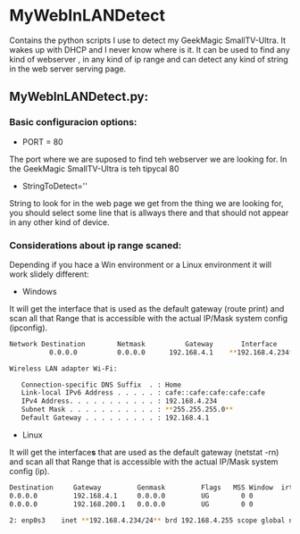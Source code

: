 # MyWebInLANDetect
Contains the python scripts I use to detect my GeekMagic SmallTV-Ultra. It wakes up with DHCP and I never know where is it. It can be used to find any kind of webserver , in any kind of ip range and can detect any kind of string in the web server serving page.

## MyWebInLANDetect.py:
### Basic configuracion options:
- PORT = 80

The port where we are suposed to find teh webserver we are looking for. In the GeekMagic SmallTV-Ultra is teh tipycal 80

- StringToDetect='<meta name="author" content="GEEKMAGIC">'

String to look for in the web page we get from the thing we are looking for, you should select some line that is allways there and that should not appear in any other kind of device.

### Considerations about ip range scaned:

Depending if you hace a Win environment or a Linux environment it will work slidely different: 

-  Windows

It will get the interface that is used as the default gateway (route print) and scan all that Range that is accessible with the actual IP/Mask system config (ipconfig).

```sh
Network Destination        Netmask          Gateway       Interface          Metric
          0.0.0.0          0.0.0.0      192.168.4.1    **192.168.4.234**     35
```

```sh
Wireless LAN adapter Wi-Fi:

   Connection-specific DNS Suffix  . : Home
   Link-local IPv6 Address . . . . . : cafe::cafe:cafe:cafe:cafe
   IPv4 Address. . . . . . . . . . . : 192.168.4.234
   Subnet Mask . . . . . . . . . . . : **255.255.255.0**
   Default Gateway . . . . . . . . . : 192.168.4.1
```

- Linux

It will get the interface**s** that are used as the default gateway (netstat -rn) and scan all that Range that is accessible with the actual IP/Mask system config (ip).

```sh
Destination     Gateway         Genmask         Flags   MSS Window  irtt Iface
0.0.0.0         192.168.4.1     0.0.0.0         UG        0 0          0 **enp0s3**
0.0.0.0         192.168.200.1   0.0.0.0         UG        0 0          0 **wlp0s12**
```

```sh
2: enp0s3    inet **192.168.4.234/24** brd 192.168.4.255 scope global noprefixroute enp0s3\       valid_lft forever preferred_lft forever
```
